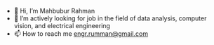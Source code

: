 - 👋 Hi, I’m Mahbubur Rahman
- 👀 I’m actively looking for job in the field of data analysis, computer vision, and electrical engineering
- 📫 How to reach me <engr.rumman@gmail.com>

<!---
mahbubur071028/mahbubur071028 is a ✨ special ✨ repository because its `README.md` (this file) appears on your GitHub profile.
You can click the Preview link to take a look at your changes.
--->
